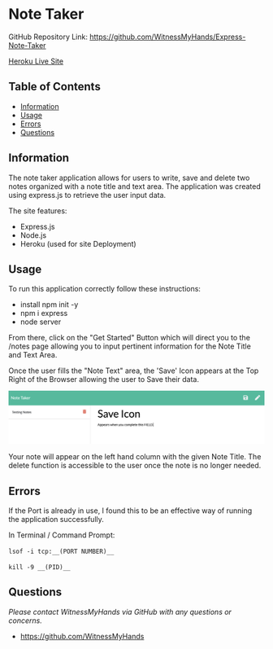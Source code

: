 # Note Taker

GitHub Repository Link: https://github.com/WitnessMyHands/Express-Note-Taker

[Heroku Live Site](https://wmh-note-taker.herokuapp.com/)

## Table of Contents

- [Information](#Information)
- [Usage](#Usage)
- [Errors](#Errors)
- [Questions](#Questions)

## Information

The note taker application allows for users to write, save and delete two notes organized with a note title and text area. The application was created using express.js to retrieve the user input data.

The site features:
* Express.js
* Node.js
* Heroku (used for site Deployment)

## Usage

To run this application correctly follow these instructions:

* install npm init -y
* npm i express
* node server

From there, click on the "Get Started" Button which will direct you to the /notes page allowing you to input pertinent information for the Note Title and Text Area.

Once the user fills the "Note Text" area, the 'Save' Icon appears at the Top Right of the Browser allowing the user to Save their data.

![Save field example.](./notes-example.jpg)

Your note will appear on the left hand column with the given Note Title. The delete function is accessible to the user once the note is no longer needed.

## Errors

If the Port is already in use, I found this to be an effective way of running the application successfully.

In Terminal / Command Prompt:

`lsof -i tcp:__(PORT NUMBER)__`

`kill -9 __(PID)__`

## Questions
*Please contact WitnessMyHands via GitHub with any questions or concerns.*

- https://github.com/WitnessMyHands
